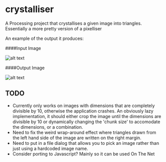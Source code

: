 # crystalliser
A Processing project that crystallises a given image into triangles. Essentially a more pretty version of a pixelliser 

An example of the output it produces:

####Input Image

![alt text](http://i.imgur.com/MpPghfa.jpg "Example input image")

####Output Image

![alt text](http://i.imgur.com/ohBpvMW.png "Example output image")

## TODO

- Currently only works on images with dimensions that are completely divisible by 10, otherwise the application crashes. An obviously lazy implementation, it should either crop the image until the dimensions are divisible by 10 or dynamically changing the 'chunk size' to accomodate the dimensions, or a combination.
- Need to fix the weird wrap-around effect where triangles drawn from the left hand side of the image are written on the right margin.
- Need to put in a file dialog that allows you to pick an image rather than just using a hardcoded image name.
- Consider porting to Javascript? Mainly so it can be used On The Net
